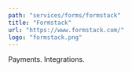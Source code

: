 ```yaml
---
path: "services/forms/formstack"
title: "Formstack"
url: "https://www.formstack.com/"
logo: "formstack.png"
---
```


Payments. Integrations.
